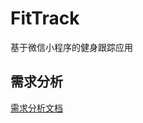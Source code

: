 # FitTrack
基于微信小程序的健身跟踪应用
## 需求分析
[需求分析文档](https://github.com/ysqm/Fit_with_lx/blob/main/%E9%9C%80%E6%B1%82%E5%88%86%E6%9E%90%E6%96%87%E6%A1%A3.docx)
